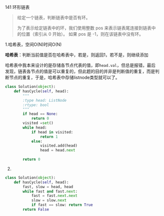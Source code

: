 141 环形链表

> 给定一个链表，判断链表中是否有环。
>
> 为了表示给定链表中的环，我们使用整数 pos 来表示链表尾连接到链表中的位置（索引从 0 开始）。 如果 pos 是 -1，则在该链表中没有环。

1.哈希表，空间O(N)时间O(N)

**哈希表**：判断当前值是否在哈希表中，若是，则返回1，若不是，则继续添加

哈希表中我本来设计的是存储各节点代表的值，即`head.val`，但总是报错，最后发现，链表各节点的值是可以重复的，但此题的目的并非是判断值的重复，而是判断节点的重复，于是，哈希表中存储listnode类型就可以了。

```python
class Solution(object):
    def hasCycle(self, head):
        """
        :type head: ListNode
        :rtype: bool
        """
        if head == None:
            return 0
        visited =set()
        while head:  
            if head in visited:
                return 1
            else: 
                visited.add(head)
                head = head.next
            
        return 0
```

2.

```python
class Solution(object):
    def hasCycle(self, head):
        fast, slow = head, head
        while fast and fast.next:
            fast = fast.next.next
            slow = slow.next
            if fast == slow: return True
        return False
```

